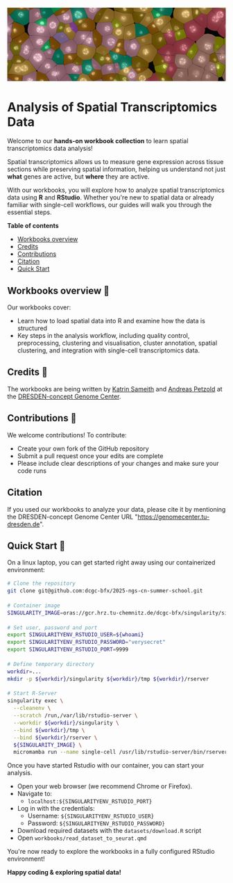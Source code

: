 ![Banner](docs/spatial_banner.png)

# Analysis of Spatial Transcriptomics Data

Welcome to our **hands-on workbook collection** to learn spatial transcriptomics data analysis!

Spatial transcriptomics allows us to measure gene expression across tissue sections while preserving spatial information, helping us understand not just **what** genes are active, but **where** they are active.

With our workbooks, you will explore how to analyze spatial transcriptomics data using **R** and **RStudio**. Whether you're new to spatial data or already familiar with single-cell workflows, our guides will walk you through the essential steps.

**Table of contents**

- [Workbooks overview](#workbooks-overview-)
- [Credits](#credits-)
- [Contributions](#contributions-)
- [Citation](#citation)
- [Quick Start](#quick-start-)

## Workbooks overview 📘

Our workbooks cover:

- Learn how to load spatial data into R and examine how the data is structured
- Key steps in the analysis workflow, including quality control, preprocessing, clustering and visualisation, cluster annotation, spatial clustering, and integration with single-cell transcriptomics data.

## Credits 👥

The workbooks are being written by [Katrin Sameith](https://github.com/ktrns) and [Andreas Petzold](https://github.com/andpet0101) at the [DRESDEN-concept Genome Center](https://genomecenter.tu-dresden.de/about-us). 

## Contributions 🤝

We welcome contributions! To contribute:

- Create your own fork of the GitHub repository
- Submit a pull request once your edits are complete
- Please include clear descriptions of your changes and make sure your code runs

## Citation

If you used our workbooks to analyze your data, please cite it by mentioning the DRESDEN-concept Genome Center URL "https://genomecenter.tu-dresden.de". 

## Quick Start 🚀

On a linux laptop, you can get started right away using our containerized environment:

```bash
# Clone the repository
git clone git@github.com:dcgc-bfx/2025-ngs-cn-summer-school.git

# Container image
SINGULARITY_IMAGE=oras://gcr.hrz.tu-chemnitz.de/dcgc-bfx/singularity/singularity-single-cell:Unstable

# Set user, password and port
export SINGULARITYENV_RSTUDIO_USER=${whoami}
export SINGULARITYENV_RSTUDIO_PASSWORD="verysecret"
export SINGULARITYENV_RSTUDIO_PORT=9999

# Define temporary directory
workdir=...
mkdir -p ${workdir}/singularity ${workdir}/tmp ${workdir}/rserver

# Start R-Server
singularity exec \
  --cleanenv \
  --scratch /run,/var/lib/rstudio-server \
  --workdir ${workdir}/singularity \
  --bind ${workdir}/tmp \
  --bind ${workdir}/rserver \
  ${SINGULARITY_IMAGE} \
  micromamba run --name single-cell /usr/lib/rstudio-server/bin/rserver --server-user=${SINGULARITYENV_RSTUDIO_USER} --www-port=${SINGULARITYENV_RSTUDIO_PORT}
```

Once you have started Rstudio with our container, you can start your analysis. 

- Open your web browser (we recommend Chrome or Firefox).
- Navigate to:  
  - `localhost:${SINGULARITYENV_RSTUDIO_PORT}`
- Log in with the credentials:  
  - Username: `${SINGULARITYENV_RSTUDIO_USER}`  
  - Password: `${SINGULARITYENV_RSTUDIO_PASSWORD}`
- Download required datasets with the `datasets/download.R` script
- Open `workbooks/read_dataset_to_seurat.qmd`

You're now ready to explore the workbooks in a fully configured RStudio environment!

**Happy coding & exploring spatial data!**

